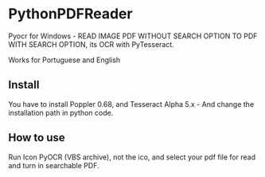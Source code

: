 # PythonPDFReader
Pyocr for Windows - READ IMAGE PDF WITHOUT SEARCH OPTION TO PDF WITH SEARCH OPTION, its OCR with PyTesseract.

Works for Portuguese and English


## Install

You have to install Poppler 0.68, and Tesseract Alpha 5.x - And change the installation path in python code.

## How to use

Run Icon PyOCR (VBS archive), not the ico, and select your pdf file for read and turn in searchable PDF.

